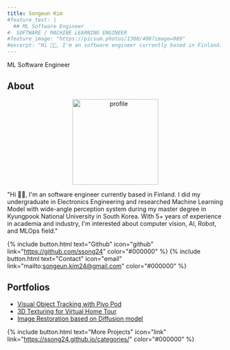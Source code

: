 ```yaml
---
title: Songeun Kim
#feature_text: |
  ## ML Software Engineer
#  SOFTWARE / MACHINE LEARNING ENGINEER
#feature_image: "https://picsum.photos/1300/400?image=989"
#excerpt: "Hi 👋🏼, I'm an software engineer currently based in Finland. I did my undergraduate in Electronics Engineering and researched Machine Learning with wide-angle perception system during my master degree in Kyungpook National University in South Korea. With 5+ years of experience in academia and industry, I'm passion about computer vision, AI, Robot, and MLOps field."
---
```

ML Software Engineer
## About
<p align="center">
  <img src="{{ site.baseurl }}/assets/img.png" alt="profile" width="200">
</p>

"Hi 👋🏼, I'm an software engineer currently based in Finland. I did my undergraduate in Electronics Engineering and researched Machine Learning Model with wide-angle perception system during my master degree in Kyungpook National University in South Korea. With 5+ years of experience in academia and industry, I'm interested about computer vision, AI, Robot, and MLOps field."

{% include button.html text="Github" icon="github" link="https://github.com/ssong24" color="#000000" %}  {% include button.html text="Contact" icon="email" link="mailto:songeun.kim24@gmail.com" color="#000000" %} 


## Portfolios

- [Visual Object Tracking with Pivo Pod](/pivo-tracking/)
- [3D Texturing for Virtual Home Tour](/3d-texturing/)
- [Image Restoration based on Diffusion model](/image-restoration/) 


{% include button.html text="More Projects" icon="link" link="https://ssong24.github.io/categories/" color="#000000" %} 